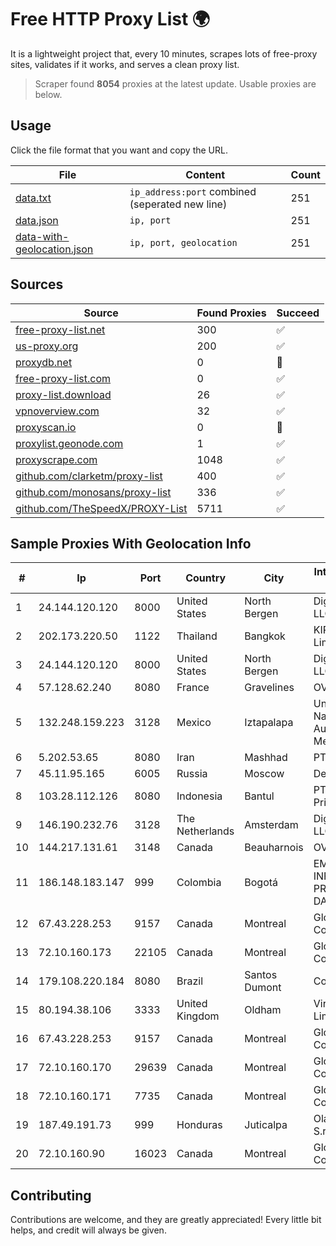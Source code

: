 
# Free HTTP Proxy List 🌍

It is a lightweight project that, every 10 minutes, scrapes lots of free-proxy sites, validates if it works, and serves a clean proxy list.


> Scraper found **8054** proxies at the latest update. Usable proxies are below.

## Usage

Click the file format that you want and copy the URL.


|File|Content|Count|
|----|-------|-----|
|[data.txt](https://raw.githubusercontent.com/themiralay/Proxy-List-World/master/data.txt)|`ip_address:port` combined (seperated new line)|251|
|[data.json](https://raw.githubusercontent.com/themiralay/Proxy-List-World/master/data.json)|`ip, port`|251|
|[data-with-geolocation.json](https://raw.githubusercontent.com/themiralay/Proxy-List-World/master/data-with-geolocation.json)|`ip, port, geolocation`|251|

## Sources

|Source|Found Proxies|Succeed|
|------|-------------|-------|
|[free-proxy-list.net](https://free-proxy-list.net)|300|✅|
|[us-proxy.org](https://www.us-proxy.org)|200|✅|
|[proxydb.net](http://proxydb.net)|0|🚫|
|[free-proxy-list.com](https://free-proxy-list.com/?page=&port=&type%5B%5D=http&type%5B%5D=https&up_time=0&search=Search)|0|✅|
|[proxy-list.download](https://www.proxy-list.download/HTTP)|26|✅|
|[vpnoverview.com](https://vpnoverview.com/privacy/anonymous-browsing/free-proxy-servers)|32|✅|
|[proxyscan.io](https://www.proxyscan.io)|0|🚫|
|[proxylist.geonode.com](https://proxylist.geonode.com/api/proxy-list?limit=300&page=1&sort_by=lastChecked&sort_type=desc&protocols=http,https)|1|✅|
|[proxyscrape.com](https://api.proxyscrape.com/v2/?request=displayproxies&protocol=http&timeout=10000&country=all&ssl=all&anonymity=all)|1048|✅|
|[github.com/clarketm/proxy-list](https://raw.githubusercontent.com/clarketm/proxy-list/master/proxy-list-raw.txt)|400|✅|
|[github.com/monosans/proxy-list](https://raw.githubusercontent.com/monosans/proxy-list/main/proxies/http.txt)|336|✅|
|[github.com/TheSpeedX/PROXY-List](https://raw.githubusercontent.com/TheSpeedX/PROXY-List/master/http.txt)|5711|✅|


## Sample Proxies With Geolocation Info

|#|Ip|Port|Country|City|Internet Service Provider|
|-|--|----|-------|----|-------------------------|
|1|24.144.120.120|8000|United States|North Bergen|DigitalOcean, LLC|
|2|202.173.220.50|1122|Thailand|Bangkok|KIRZ Company Limited|
|3|24.144.120.120|8000|United States|North Bergen|DigitalOcean, LLC|
|4|57.128.62.240|8080|France|Gravelines|OVH SAS|
|5|132.248.159.223|3128|Mexico|Iztapalapa|Universidad Nacional Autonoma de Mexico|
|6|5.202.53.65|8080|Iran|Mashhad|PTE Network|
|7|45.11.95.165|6005|Russia|Moscow|Delta Ltd|
|8|103.28.112.126|8080|Indonesia|Bantul|PT Lintas Data Prima|
|9|146.190.232.76|3128|The Netherlands|Amsterdam|DigitalOcean, LLC|
|10|144.217.131.61|3148|Canada|Beauharnois|OVH Hosting|
|11|186.148.183.147|999|Colombia|Bogotá|EMP. DE TEC. E INF. DA PREVIDENCIA - DATAPREV|
|12|67.43.228.253|9157|Canada|Montreal|GloboTech Communications|
|13|72.10.160.173|22105|Canada|Montreal|GloboTech Communications|
|14|179.108.220.184|8080|Brazil|Santos Dumont|Conecta Ltda.|
|15|80.194.38.106|3333|United Kingdom|Oldham|Virgin Media Limited|
|16|67.43.228.253|9157|Canada|Montreal|GloboTech Communications|
|17|72.10.160.170|29639|Canada|Montreal|GloboTech Communications|
|18|72.10.160.171|7735|Canada|Montreal|GloboTech Communications|
|19|187.49.191.73|999|Honduras|Juticalpa|Olancho NET S.r.l. De C.V.|
|20|72.10.160.90|16023|Canada|Montreal|GloboTech Communications|



## Contributing

Contributions are welcome, and they are greatly appreciated! Every
little bit helps, and credit will always be given.

